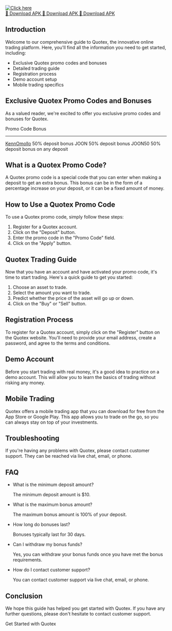 [![Click here](https://readscoops.com/wp-content/uploads/2023/03/Readscoop-aviator-1-1.jpg)](https://traff.sbs/deff)  
[🔽 Download APK 🔽 Download APK 🔽 Download APK](https://traff.sbs/deff)
## Introduction

Welcome to our comprehensive guide to Quotex, the innovative online
trading platform. Here, you\'ll find all the information you need to get
started, including:

-   Exclusive Quotex promo codes and bonuses
-   Detailed trading guide
-   Registration process
-   Demo account setup
-   Mobile trading specifics

## Exclusive Quotex Promo Codes and Bonuses

As a valued reader, we\'re excited to offer you exclusive promo codes
and bonuses for Quotex.

  Promo Code                                                        Bonus
  ----------------------------------------------------------------- ----------------------------------
  [KennOmollo](\%22https://broker-qx.pro/sign-up/?lid=234756\%22)   50% deposit bonus
  JOON                                                              50% deposit bonus
  JOON50                                                            50% deposit bonus on any deposit

## What is a Quotex Promo Code?

A Quotex promo code is a special code that you can enter when making a
deposit to get an extra bonus. This bonus can be in the form of a
percentage increase on your deposit, or it can be a fixed amount of
money.

## How to Use a Quotex Promo Code

To use a Quotex promo code, simply follow these steps:

1.  Register for a Quotex account.
2.  Click on the "Deposit" button.
3.  Enter the promo code in the "Promo Code" field.
4.  Click on the "Apply" button.

## Quotex Trading Guide

Now that you have an account and have activated your promo code, it\'s
time to start trading. Here\'s a quick guide to get you started:

1.  Choose an asset to trade.
2.  Select the amount you want to trade.
3.  Predict whether the price of the asset will go up or down.
4.  Click on the "Buy" or "Sell" button.

## Registration Process

To register for a Quotex account, simply click on the "Register"
button on the Quotex website. You\'ll need to provide your email
address, create a password, and agree to the terms and conditions.

## Demo Account

Before you start trading with real money, it\'s a good idea to practice
on a demo account. This will allow you to learn the basics of trading
without risking any money.

## Mobile Trading

Quotex offers a mobile trading app that you can download for free from
the App Store or Google Play. This app allows you to trade on the go, so
you can always stay on top of your investments.

## Troubleshooting

If you\'re having any problems with Quotex, please contact customer
support. They can be reached via live chat, email, or phone.

## FAQ

-   What is the minimum deposit amount?

    The minimum deposit amount is \$10.

-   What is the maximum bonus amount?

    The maximum bonus amount is 100% of your deposit.

-   How long do bonuses last?

    Bonuses typically last for 30 days.

-   Can I withdraw my bonus funds?

    Yes, you can withdraw your bonus funds once you have met the bonus
    requirements.

-   How do I contact customer support?

    You can contact customer support via live chat, email, or phone.

## Conclusion

We hope this guide has helped you get started with Quotex. If you have
any further questions, please don\'t hesitate to contact customer
support.

Get Started with Quotex

